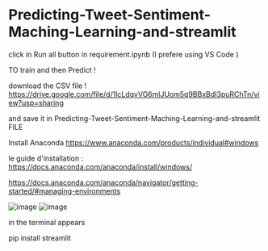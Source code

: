 # Predicting-Tweet-Sentiment-Maching-Learning-and-streamlit
click in Run all button  in  requirement.ipynb  (I prefere using VS Code  )

TO train and then Predict !


download
the CSV file  !
https://drive.google.com/file/d/1lcLdqyVG6mlJUom5q9BBxBdI3puRChTn/view?usp=sharing 

and save it in  Predicting-Tweet-Sentiment-Maching-Learning-and-streamlit FILE

Install Anaconda 
https://www.anaconda.com/products/individual#windows

le guide d'installation : https://docs.anaconda.com/anaconda/install/windows/

https://docs.anaconda.com/anaconda/navigator/getting-started/#managing-environments

![image](https://user-images.githubusercontent.com/76444482/142013402-a446b389-71e6-40a6-83cf-af6c6c448f85.png)
![image](https://user-images.githubusercontent.com/76444482/142013451-b4286abf-05f3-4fe8-9482-707d00190fed.png)

in the terminal appears

pip install streamlit

